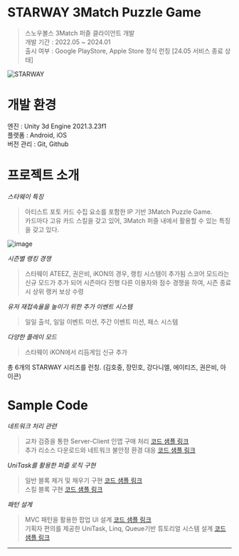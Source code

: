 STARWAY 3Match Puzzle Game
==========================
> 스노우볼스 3Match 퍼즐 클라이언트 개발   
> 개발 기간 : 2022.05 ~ 2024.01   
> 출시 여부 : Google PlayStore, Apple Store 정식 런칭 [24.05 서비스 종료 상태]   

![STARWAY](https://github.com/user-attachments/assets/070fc810-cd7a-4f4b-8b77-510fc06b2e5b)


개발 환경
==========================
엔진 : Unity 3d Engine 2021.3.23f1   
플랫폼 : Android, iOS   
버전 관리 : Git, Github

프로젝트 소개
==========================
*스타웨이 특징*   
> 아티스트 포토 카드 수집 요소를 포함한 IP 기반 3Match Puzzle Game.   
> 카드마다 고유 카드 스킬을 갖고 있어, 3Match 퍼즐 내에서 활용할 수 있는 특징을 갖고 있다.   

![image](https://github.com/user-attachments/assets/57f91be9-7342-4f8c-9eec-ed82ead10fec)   

*시즌별 랭킹 경쟁*   
> 스타웨이 ATEEZ, 권은비, iKON의 경우, 랭킹 시스템이 추가됨
> 스코어 모드라는 신규 모드가 추가 되어 시즌마다 진행
> 다른 이용자와 점수 경쟁을 하여, 시즌 종료시 상위 랭커 보상 수령

*유저 재접속율을 높이기 위한 추가 이벤트 시스템*     
> 일일 출석, 일일 이벤트 미션, 주간 이벤트 미션, 패스 시스템   

*다양한 플레이 모드*   
> 스타웨이 iKON에서 리듬게임 신규 추가   

총 6개의 STARWAY 시리즈를 런칭. (김호중, 장민호, 강다니엘, 에이티즈, 권은비, 아이콘)

Sample Code
============================
*네트워크 처리 관련*
> 교차 검증을 통한 Server-Client 인앱 구매 처리 [코드 샘플 링크](https://github.com/seojoonyboy/SampleCodes/blob/main/02.UnityProjects/01.StarwaySeries/IAPProcess.md)   
> 추가 리소스 다운로드와 네트워크 불안정 환경 대응 [코드 샘플 링크](https://github.com/seojoonyboy/SampleCodes/blob/main/02.UnityProjects/01.StarwaySeries/AdditionalResourceDownload.md)   

*UniTask를 활용한 퍼즐 로직 구현*
> 일반 블록 제거 및 채우기 구현 [코드 샘플 링크](https://github.com/seojoonyboy/SampleCodes/blob/main/02.UnityProjects/01.StarwaySeries/BlockMatchLogic.md)   
> 스킬 블록 구현 [코드 샘플 링크](https://github.com/seojoonyboy/SampleCodes/blob/main/02.UnityProjects/01.StarwaySeries/CardSkillBlockLogic.md)   

*패턴 설계*
> MVC 패턴을 활용한 팝업 UI 설계 [코드 샘플 링크](https://github.com/seojoonyboy/SampleCodes/blob/main/02.UnityProjects/01.StarwaySeries/PopupUIPattern.md)   
> 기획자 편의를 제공한 UniTask, Linq, Queue기반 튜토리얼 시스템 설계 [코드 샘플 링크](https://github.com/seojoonyboy/SampleCodes/blob/main/02.UnityProjects/01.StarwaySeries/TutorialPattern.md)   

***
